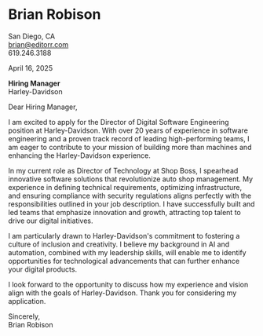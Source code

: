 # Brian Robison  
San Diego, CA  
brian@editorr.com  
619.246.3188  

April 16, 2025  

**Hiring Manager**  
Harley-Davidson  

Dear Hiring Manager,

I am excited to apply for the Director of Digital Software Engineering position at Harley-Davidson. With over 20 years of experience in software engineering and a proven track record of leading high-performing teams, I am eager to contribute to your mission of building more than machines and enhancing the Harley-Davidson experience.

In my current role as Director of Technology at Shop Boss, I spearhead innovative software solutions that revolutionize auto shop management. My experience in defining technical requirements, optimizing infrastructure, and ensuring compliance with security regulations aligns perfectly with the responsibilities outlined in your job description. I have successfully built and led teams that emphasize innovation and growth, attracting top talent to drive our digital initiatives.

I am particularly drawn to Harley-Davidson's commitment to fostering a culture of inclusion and creativity. I believe my background in AI and automation, combined with my leadership skills, will enable me to identify opportunities for technological advancements that can further enhance your digital products.

I look forward to the opportunity to discuss how my experience and vision align with the goals of Harley-Davidson. Thank you for considering my application.

Sincerely,  
Brian Robison